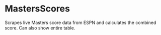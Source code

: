 # MastersScores
Scrapes live Masters score data from ESPN and calculates the combined score. Can also show entire table.

